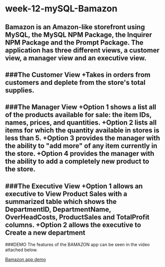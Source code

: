 # week-12-mySQL-Bamazon

Bamazon is an Amazon-like storefront using MySQL, the MySQL NPM Package, the Inquirer NPM Package and the Prompt Package. The application has three different views, a customer view, a manager view and an executive view.
----

###The Customer View
+Takes in orders from customers and deplete from the store's total supplies.
----
###The Manager View
+Option 1 shows a list all of the products available for sale: the item IDs, names, prices, and quantities.
+Option 2 lists all items for which the quantity available in stores is less than 5.
+Option 3 provides the manager with the ability to "add more" of any item currently in the store.
+Option 4 provides the manager with the ability to add a completely new product to the store.
----
###The Executive View
+Option 1 allows an executive to View Product Sales with a summarized table which shows the DepartmentID, DepartmentName, OverHeadCosts, ProductSales and TotalProfit columns.
+Option 2 allows the executive to Create a new department
----
###DEMO
The features of the BAMAZON app can be seen in the video attached below.

[Bamazon app demo]()